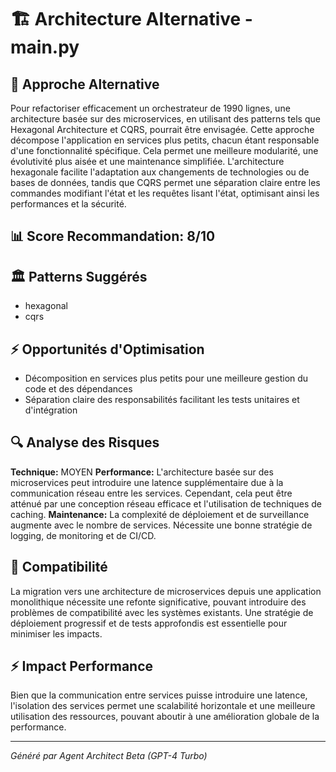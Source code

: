 # 🏗️ Architecture Alternative - main.py

## 🎯 Approche Alternative

Pour refactoriser efficacement un orchestrateur de 1990 lignes, une architecture basée sur des microservices, en utilisant des patterns tels que Hexagonal Architecture et CQRS, pourrait être envisagée. Cette approche décompose l'application en services plus petits, chacun étant responsable d'une fonctionnalité spécifique. Cela permet une meilleure modularité, une évolutivité plus aisée et une maintenance simplifiée. L'architecture hexagonale facilite l'adaptation aux changements de technologies ou de bases de données, tandis que CQRS permet une séparation claire entre les commandes modifiant l'état et les requêtes lisant l'état, optimisant ainsi les performances et la sécurité.

## 📊 Score Recommandation: 8/10

## 🏛️ Patterns Suggérés

- hexagonal
- cqrs

## ⚡ Opportunités d'Optimisation

- Décomposition en services plus petits pour une meilleure gestion du code et des dépendances
- Séparation claire des responsabilités facilitant les tests unitaires et d'intégration

## 🔍 Analyse des Risques

**Technique:** MOYEN
**Performance:** L'architecture basée sur des microservices peut introduire une latence supplémentaire due à la communication réseau entre les services. Cependant, cela peut être atténué par une conception réseau efficace et l'utilisation de techniques de caching.
**Maintenance:** La complexité de déploiement et de surveillance augmente avec le nombre de services. Nécessite une bonne stratégie de logging, de monitoring et de CI/CD.

## 🔄 Compatibilité

La migration vers une architecture de microservices depuis une application monolithique nécessite une refonte significative, pouvant introduire des problèmes de compatibilité avec les systèmes existants. Une stratégie de déploiement progressif et de tests approfondis est essentielle pour minimiser les impacts.

## ⚡ Impact Performance

Bien que la communication entre services puisse introduire une latence, l'isolation des services permet une scalabilité horizontale et une meilleure utilisation des ressources, pouvant aboutir à une amélioration globale de la performance.

---
*Généré par Agent Architect Beta (GPT-4 Turbo)*
